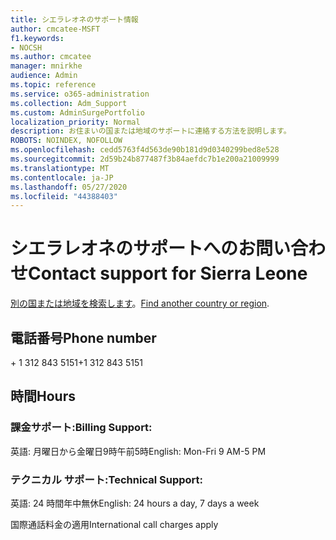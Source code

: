 ```yaml
---
title: シエラレオネのサポート情報
author: cmcatee-MSFT
f1.keywords:
- NOCSH
ms.author: cmcatee
manager: mnirkhe
audience: Admin
ms.topic: reference
ms.service: o365-administration
ms.collection: Adm_Support
ms.custom: AdminSurgePortfolio
localization_priority: Normal
description: お住まいの国または地域のサポートに連絡する方法を説明します。
ROBOTS: NOINDEX, NOFOLLOW
ms.openlocfilehash: cedd5763f4d563de90b181d9d0340299bed8e528
ms.sourcegitcommit: 2d59b24b877487f3b84aefdc7b1e200a21009999
ms.translationtype: MT
ms.contentlocale: ja-JP
ms.lasthandoff: 05/27/2020
ms.locfileid: "44388403"
---
```

# <a name="contact-support-for-sierra-leone"></a><span data-ttu-id="11e83-103">シエラレオネのサポートへのお問い合わせ</span><span class="sxs-lookup"><span data-stu-id="11e83-103">Contact support for Sierra Leone</span></span>

<span data-ttu-id="11e83-104">[別の国または地域を検索します](../contact-support-for-business-products.md)。</span><span class="sxs-lookup"><span data-stu-id="11e83-104">[Find another country or region](../contact-support-for-business-products.md).</span></span>

## <a name="phone-number"></a><span data-ttu-id="11e83-105">電話番号</span><span class="sxs-lookup"><span data-stu-id="11e83-105">Phone number</span></span>
<span data-ttu-id="11e83-106">+ 1 312 843 5151</span><span class="sxs-lookup"><span data-stu-id="11e83-106">+1 312 843 5151</span></span>

## <a name="hours"></a><span data-ttu-id="11e83-107">時間</span><span class="sxs-lookup"><span data-stu-id="11e83-107">Hours</span></span>
### <a name="billing-support"></a><span data-ttu-id="11e83-108">課金サポート:</span><span class="sxs-lookup"><span data-stu-id="11e83-108">Billing Support:</span></span>

<span data-ttu-id="11e83-109">英語: 月曜日から金曜日9時午前5時</span><span class="sxs-lookup"><span data-stu-id="11e83-109">English: Mon-Fri 9 AM-5 PM</span></span>

### <a name="technical-support"></a><span data-ttu-id="11e83-110">テクニカル サポート:</span><span class="sxs-lookup"><span data-stu-id="11e83-110">Technical Support:</span></span>

<span data-ttu-id="11e83-111">英語: 24 時間年中無休</span><span class="sxs-lookup"><span data-stu-id="11e83-111">English: 24 hours a day, 7 days a week</span></span>

<span data-ttu-id="11e83-112">国際通話料金の適用</span><span class="sxs-lookup"><span data-stu-id="11e83-112">International call charges apply</span></span>
